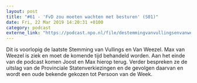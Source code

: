 ```yaml
---
layout: post
title: "#61 - 'FvD zou moeten wachten met besturen' (S01)"
date: Fri, 22 Mar 2019 14:20:31 +0100
category: podcast
externe_link: "https://podcast.npo.nl/file/destemmingvanvullingsenvanweezel/4841/content.omroep.nl/portal/podcast/nporadio1/destemmingvanvullingsenvanweezel/2019/03/nporadio1_destemmingvanvullingsenvanweezel_20190322_de-stemming-61-fvd-zou-moeten-wachten-met-besturen_86RM21.mp3"
---
```


Dit is voorlopig de laatste Stemming van Vullings en Van Weezel. Max van Weezel is ziek en moet de komende tijd behandeld worden. Aan het einde van de podcast komen Joost en Max hierop terug. Verder bespreken ze de uitslag van de Provinciale Statenverkiezingen en de gevolgen daarvan en wordt een oude bekende gekozen tot Persoon van de Week.
